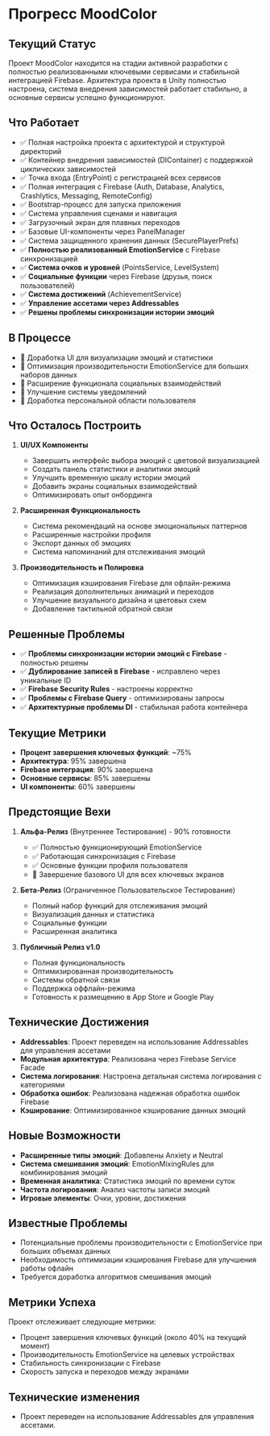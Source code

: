 # Прогресс MoodColor

## Текущий Статус
Проект MoodColor находится на стадии активной разработки с полностью реализованными ключевыми сервисами и стабильной интеграцией Firebase. Архитектура проекта в Unity полностью настроена, система внедрения зависимостей работает стабильно, а основные сервисы успешно функционируют.

## Что Работает
- ✅ Полная настройка проекта с архитектурой и структурой директорий
- ✅ Контейнер внедрения зависимостей (DIContainer) с поддержкой циклических зависимостей
- ✅ Точка входа (EntryPoint) с регистрацией всех сервисов
- ✅ Полная интеграция с Firebase (Auth, Database, Analytics, Crashlytics, Messaging, RemoteConfig)
- ✅ Bootstrap-процесс для запуска приложения
- ✅ Система управления сценами и навигация
- ✅ Загрузочный экран для плавных переходов
- ✅ Базовые UI-компоненты через PanelManager
- ✅ Система защищенного хранения данных (SecurePlayerPrefs)
- ✅ **Полностью реализованный EmotionService** с Firebase синхронизацией
- ✅ **Система очков и уровней** (PointsService, LevelSystem)
- ✅ **Социальные функции** через Firebase (друзья, поиск пользователей)
- ✅ **Система достижений** (AchievementService)
- ✅ **Управление ассетами через Addressables**
- ✅ **Решены проблемы синхронизации истории эмоций**

## В Процессе
- 🔄 Доработка UI для визуализации эмоций и статистики
- 🔄 Оптимизация производительности EmotionService для больших наборов данных
- 🔄 Расширение функционала социальных взаимодействий
- 🔄 Улучшение системы уведомлений
- 🔄 Доработка персональной области пользователя

## Что Осталось Построить
1. **UI/UX Компоненты**
   - Завершить интерфейс выбора эмоций с цветовой визуализацией
   - Создать панель статистики и аналитики эмоций
   - Улучшить временную шкалу истории эмоций
   - Добавить экраны социальных взаимодействий
   - Оптимизировать опыт онбординга

2. **Расширенная Функциональность**
   - Система рекомендаций на основе эмоциональных паттернов
   - Расширенные настройки профиля
   - Экспорт данных об эмоциях
   - Система напоминаний для отслеживания эмоций

3. **Производительность и Полировка**
   - Оптимизация кэширования Firebase для офлайн-режима
   - Реализация дополнительных анимаций и переходов
   - Улучшение визуального дизайна и цветовых схем
   - Добавление тактильной обратной связи

## Решенные Проблемы
- ✅ **Проблемы синхронизации истории эмоций с Firebase** - полностью решены
- ✅ **Дублирование записей в Firebase** - исправлено через уникальные ID
- ✅ **Firebase Security Rules** - настроены корректно
- ✅ **Проблемы с Firebase Query** - оптимизированы запросы
- ✅ **Архитектурные проблемы DI** - стабильная работа контейнера

## Текущие Метрики
- **Процент завершения ключевых функций**: ~75%
- **Архитектура**: 95% завершена
- **Firebase интеграция**: 90% завершена
- **Основные сервисы**: 85% завершены
- **UI компоненты**: 60% завершены

## Предстоящие Вехи
1. **Альфа-Релиз** (Внутреннее Тестирование) - 90% готовности
   - ✅ Полностью функционирующий EmotionService
   - ✅ Работающая синхронизация с Firebase
   - ✅ Основные функции профиля пользователя
   - 🔄 Завершение базового UI для всех ключевых экранов

2. **Бета-Релиз** (Ограниченное Пользовательское Тестирование)
   - Полный набор функций для отслеживания эмоций
   - Визуализация данных и статистика
   - Социальные функции
   - Расширенная аналитика

3. **Публичный Релиз v1.0**
   - Полная функциональность
   - Оптимизированная производительность
   - Системы обратной связи
   - Поддержка оффлайн-режима
   - Готовность к размещению в App Store и Google Play

## Технические Достижения
- **Addressables**: Проект переведен на использование Addressables для управления ассетами
- **Модульная архитектура**: Реализована через Firebase Service Facade
- **Система логирования**: Настроена детальная система логирования с категориями
- **Обработка ошибок**: Реализована надежная обработка ошибок Firebase
- **Кэширование**: Оптимизированное кэширование данных эмоций

## Новые Возможности
- **Расширенные типы эмоций**: Добавлены Anxiety и Neutral
- **Система смешивания эмоций**: EmotionMixingRules для комбинирования эмоций
- **Временная аналитика**: Статистика эмоций по времени суток
- **Частота логирования**: Анализ частоты записи эмоций
- **Игровые элементы**: Очки, уровни, достижения

## Известные Проблемы
- Потенциальные проблемы производительности с EmotionService при больших объемах данных
- Необходимость оптимизации кэширования Firebase для улучшения работы офлайн
- Требуется доработка алгоритмов смешивания эмоций

## Метрики Успеха
Проект отслеживает следующие метрики:
- Процент завершения ключевых функций (около 40% на текущий момент)
- Производительность EmotionService на целевых устройствах
- Стабильность синхронизации с Firebase
- Скорость запуска и переходов между экранами 

## Технические изменения
- Проект переведен на использование Addressables для управления ассетами. 